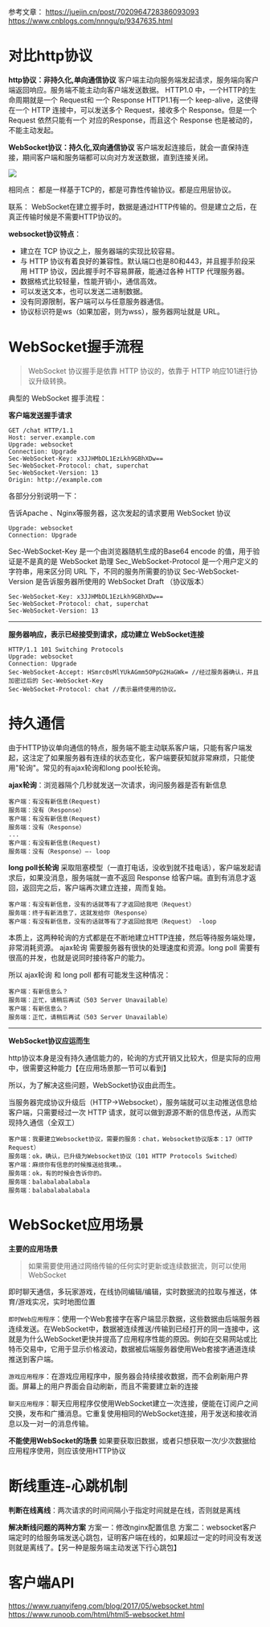 参考文章：
https://juejin.cn/post/7020964728386093093
https://www.cnblogs.com/nnngu/p/9347635.html

# 对比http协议

**http协议：非持久化,单向通信协议**
客户端主动向服务端发起请求，服务端向客户端返回响应。服务端不能主动向客户端发送数据。
HTTP1.0 中，一个HTTP的生命周期就是一个 Request和 一个 Response
HTTP1.1有一个 keep-alive，这使得在一个 HTTP 连接中，可以发送多个 Request，接收多个 Response。但是一个 Request 依然只能有一个 对应的Response，而且这个 Response 也是被动的，不能主动发起。

**WebSocket协议：持久化,双向通信协议**
客户端发起连接后，就会⼀直保持连接，期间客户端和服务端都可以向对⽅发送数据，直到连接关闭。

![](img/websocket和http.png)

相同点： 都是一样基于TCP的，都是可靠性传输协议。都是应用层协议。

联系： WebSocket在建立握手时，数据是通过HTTP传输的。但是建立之后，在真正传输时候是不需要HTTP协议的。

**websocket协议特点**：
* 建立在 TCP 协议之上，服务器端的实现比较容易。
* 与 HTTP 协议有着良好的兼容性。默认端口也是80和443，并且握手阶段采用 HTTP 协议，因此握手时不容易屏蔽，能通过各种 HTTP 代理服务器。
* 数据格式比较轻量，性能开销小，通信高效。
* 可以发送文本，也可以发送二进制数据。
* 没有同源限制，客户端可以与任意服务器通信。
* 协议标识符是ws（如果加密，则为wss），服务器网址就是 URL。

# WebSocket握手流程

>WebSocket 协议握手是依靠 HTTP 协议的，依靠于 HTTP 响应101进行协议升级转换。

典型的 WebSocket 握手流程：

**客户端发送握手请求**
```
GET /chat HTTP/1.1
Host: server.example.com
Upgrade: websocket
Connection: Upgrade
Sec-WebSocket-Key: x3JJHMbDL1EzLkh9GBhXDw==
Sec-WebSocket-Protocol: chat, superchat
Sec-WebSocket-Version: 13
Origin: http://example.com
```

各部分分别说明一下：

告诉Apache 、Nginx等服务器，这次发起的请求要用 WebSocket 协议
```
Upgrade: websocket
Connection: Upgrade
```

Sec-WebSocket-Key 是一个由浏览器随机生成的Base64 encode 的值，用于验证是不是真的是 WebSocket 助理
Sec_WebSocket-Protocol 是一个用户定义的字符串，用来区分同 URL 下，不同的服务所需要的协议
Sec-WebSocket-Version 是告诉服务器所使用的 WebSocket Draft （协议版本）
```
Sec-WebSocket-Key: x3JJHMbDL1EzLkh9GBhXDw==
Sec-WebSocket-Protocol: chat, superchat
Sec-WebSocket-Version: 13
```

***
**服务器响应，表示已经接受到请求，成功建立 WebSocket连接**

```
HTTP/1.1 101 Switching Protocols
Upgrade: websocket
Connection: Upgrade
Sec-WebSocket-Accept: HSmrc0sMlYUkAGmm5OPpG2HaGWk= //经过服务器确认，并且加密过后的 Sec-WebSocket-Key
Sec-WebSocket-Protocol: chat //表示最终使用的协议。
```

# 持久通信

由于HTTP协议单向通信的特点，服务端不能主动联系客户端，只能有客户端发起，这注定了如果服务器有连续的状态变化，客户端要获知就非常麻烦，只能使用"轮询"。常见的有ajax轮询和long pool长轮询。

**ajax轮询**：浏览器隔个几秒就发送一次请求，询问服务器是否有新信息
```
客户端：有没有新信息(Request)
服务端：没有（Response）
客户端：有没有新信息(Request)
服务端：没有（Response）
...
客户端：有没有新信息(Request)
服务端：没有（Response）—- loop
```

**long poll长轮询** 
采取阻塞模型（一直打电话，没收到就不挂电话），客户端发起请求后，如果没消息，服务端就一直不返回 Response 给客户端。直到有消息才返回，返回完之后，客户端再次建立连接，周而复始。
```
客户端：有没有新信息，没有的话就等有了才返回给我吧（Request）
服务端：终于有新消息了，这就发给你（Response）
客户端：有没有新信息，没有的话就等有了才返回给我吧（Request） -loop
```


本质上，这两种轮询的方式都是在不断地建立HTTP连接，然后等待服务端处理，非常消耗资源。
ajax轮询 需要服务器有很快的处理速度和资源。long poll 需要有很高的并发，也就是说同时接待客户的能力。

所以 ajax轮询 和 long poll 都有可能发生这种情况：
```
客户端：有新信息么？
服务端：正忙，请稍后再试（503 Server Unavailable）
客户端：有新信息么？
服务端：正忙，请稍后再试（503 Server Unavailable）
```

***
**WebSocket协议应运而生**

http协议本身是没有持久通信能力的，轮询的方式开销又比较大，但是实际的应用中，很需要这种能力【在应用场景那一节可以看到】

所以，为了解决这些问题，WebSocket协议由此而生。

当服务器完成协议升级后（HTTP->Websocket），服务端就可以主动推送信息给客户端，只需要经过一次 HTTP 请求，就可以做到源源不断的信息传送，从而实现持久通信（全双工）

```
客户端：我要建立Websocket协议，需要的服务：chat，Websocket协议版本：17（HTTP Request）
服务端：ok，确认，已升级为Websocket协议（101 HTTP Protocols Switched）
客户端：麻烦你有信息的时候推送给我噢。。
服务端：ok，有的时候会告诉你的。
服务端：balabalabalabala
服务端：balabalabalabala
```

# WebSocket应用场景

**主要的应用场景**
>如果需要使用通过网络传输的任何实时更新或连续数据流，则可以使用WebSocket

即时聊天通信，多玩家游戏，在线协同编辑/编辑，实时数据流的拉取与推送，体育/游戏实况，实时地图位置

`即时Web应用程序`：使用一个Web套接字在客户端显示数据，这些数据由后端服务器连续发送。在WebSocket中，数据被连续推送/传输到已经打开的同一连接中，这就是为什么WebSocket更快并提高了应用程序性能的原因。例如在交易网站或比特币交易中，它用于显示价格波动，数据被后端服务器使用Web套接字通道连续推送到客户端。

`游戏应用程序`：在游戏应用程序中，服务器会持续接收数据，而不会刷新用户界面。屏幕上的用户界面会自动刷新，而且不需要建立新的连接

`聊天应用程序`：聊天应用程序仅使用WebSocket建立一次连接，便能在订阅户之间交换，发布和广播消息。它重复使用相同的WebSocket连接，用于发送和接收消息以及一对一的消息传输。

**不能使用WebSocket的场景**
如果要获取旧数据，或者只想获取一次/少次数据给应用程序使用，则应该使用HTTP协议

# 断线重连-心跳机制

**判断在线离线**：两次请求的时间间隔小于指定时间就是在线，否则就是离线

**解决断线问题的两种方案**
方案一：修改nginx配置信息
方案二：websocket客户端定时的给服务端发送心跳包，证明客户端在线的，如果超过一定的时间没有发送则就是离线了。【另一种是服务端主动发送下行心跳包】

# 客户端API

https://www.ruanyifeng.com/blog/2017/05/websocket.html
https://www.runoob.com/html/html5-websocket.html



